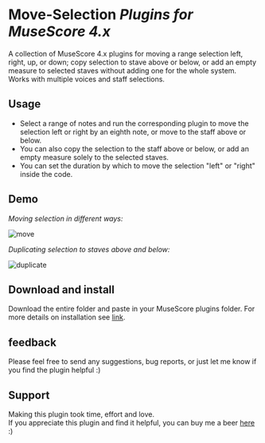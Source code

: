 # Move-Selection *Plugins for MuseScore 4.x*
A collection of MuseScore 4.x plugins for moving a range selection left, right, up, or down; copy selection to stave above or below, or add an empty measure to selected staves without adding one for the whole system. Works with multiple voices and staff selections.

## Usage
 - Select a range of notes and run the corresponding plugin to move the selection left or right by an eighth note, or move to the staff above or below.
 - You can also copy the selection to the staff above or below, or add an empty measure solely to the selected staves.
 - You can set the duration by which to move the selection "left" or "right" inside the code.

 ## Demo
 *Moving selection in different ways:*   
 
 ![move](https://github.com/Ash-86/Move-Selection/assets/108089527/4822e543-07fb-4eef-819d-17feae32a988)

 *Duplicating selection to staves above and below:*
 
 ![duplicate](https://github.com/Ash-86/Move-Selection/assets/108089527/cf4bd263-dd33-470e-8b81-dc28dd9299b0)

 ## Download and install
 Download the entire folder and paste in your MuseScore plugins folder. For more details on installation see [link](https://musescore.org/en/handbook/3/plugins#installation).


 ## feedback
 Please feel free to send any suggestions, bug reports, or just let me know if you find the plugin helpful  :)

 ## Support 
 Making this plugin took time, effort and love.   
 If you appreciate this plugin and find it helpful, you can buy me a beer 
 [here](https://www.paypal.com/donate/?hosted_button_id=BH676KMHGVHC8) :)

 

 
